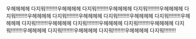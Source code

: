 우헤헤헤헤 다지워!!!!!!!!우헤헤헤헤 다지워!!!!!!!!우헤헤헤헤 다지워!!!!!!!!우헤헤헤헤 다지워!!!!!!!!우헤헤헤헤 다지워!!!!!!!!우헤헤헤헤 다지워!!!!!!!!우헤헤헤헤 다지워!!!!!!!!우헤헤헤헤 다지워!!!!!!!!우헤헤헤헤 다지워!!!!!!!!우헤헤헤헤 다지워!!!!!!!!우헤헤헤헤 다지워!!!!!!!!우헤헤헤헤 다지워!!!!!!!!우헤헤헤헤 다지워!!!!!!!!우헤헤헤헤 다지워!!!!!!!!